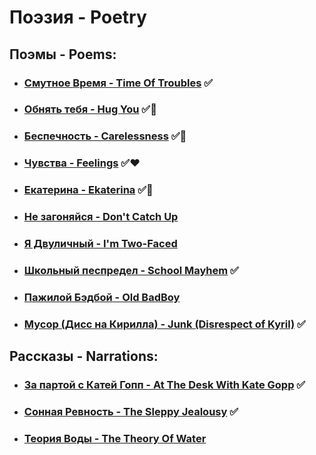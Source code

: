 # Поэзия - Poetry

## Поэмы - Poems:
  - ### [Смутное Время - Time Of Troubles](/poems/TimeOfTroubles.md) ✅
  - ### [Обнять тебя - Hug You](/poems/HugYou.md) ✅💛
  - ### [Беспечность - Carelessness](/poems/Carelessness.md) ✅💛
  - ### [Чувства - Feelings](/poems/Feelings.md) ✅❤
  - ### [Екатерина - Ekaterina](/poems/Ekaterina.md) ✅💙
  - ### [Не загоняйся - Don't Catch Up](/poems/DontCatchUp.md)
  - ### [Я Двуличный - I'm Two-Faced](/poems/ImTwoFaced.md)
  - ### [Школьный песпредел - School Mayhem](/poems/SchoolMayhem.md) ✅
  - ### [Пажилой Бэдбой - Old BadBoy](/poems/OldBadBoy.md)
  - ### [Мусор (Дисс на Кирилла) - Junk (Disrespect of Kyril)](/poems/Junk.md) ✅

 ## Рассказы - Narrations:
  - ### [За партой с Катей Гопп - At The Desk With Kate Gopp](/narrations/AtTheDeskWithGopp.md) ✅
  - ### [Сонная Ревность - The Sleppy Jealousy](/narrations/SleppyJealousy.md) ✅
  - ### [Теория Воды - The Theory Of Water](/narrations/TheTheoryOfWater.md)
